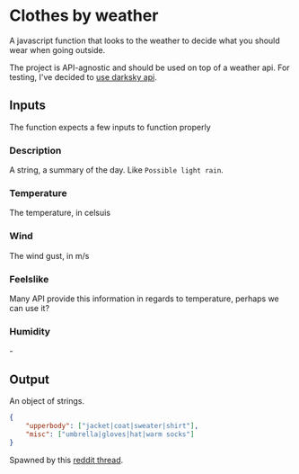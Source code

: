 # Clothes by weather
A javascript function that looks to the weather to decide what you should wear when going outside.

The project is API-agnostic and should be used on top of a weather api. For testing, I've decided to [use darksky api](https://darksky.net/).

## Inputs
The function expects a few inputs to function properly

### Description
A string, a summary of the day. Like `Possible light rain`.

### Temperature
The temperature, in celsuis

### Wind
The wind gust, in m/s

### Feelslike
Many API provide this information in regards to temperature, perhaps we can use it?

### Humidity
\-


## Output
An object of strings.
```JSON
{
    "upperbody": ["jacket|coat|sweater|shirt"],
    "misc": ["umbrella|gloves|hat|warm socks"]
}
```

Spawned by this [reddit thread](https://www.reddit.com/r/startpages/comments/e7n16i/temperature_to_clothes_converter/).
